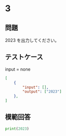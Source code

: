 # 3

## 問題

2023 を出力してください。

## テストケース
input = none
```json
[
	{
		"input": [],
		"output": ["2023"]
  	},
]
```

## 模範回答
```python
print(2023)
```